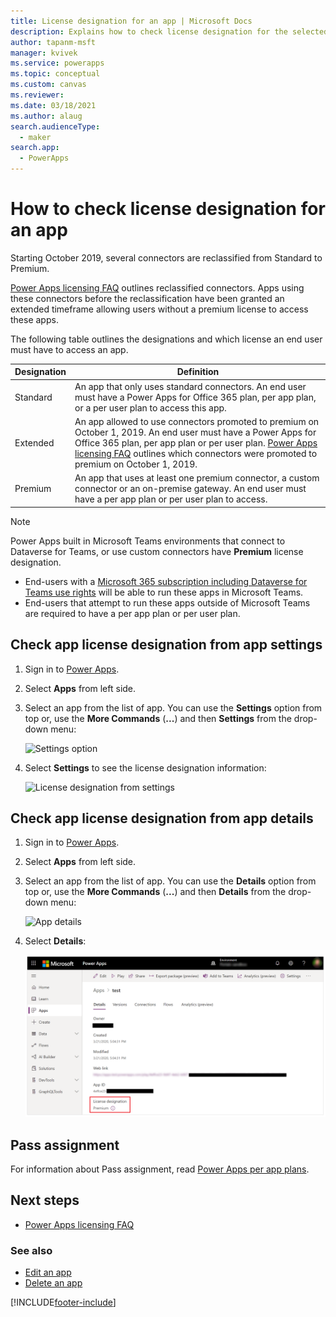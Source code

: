 ```yaml
---
title: License designation for an app | Microsoft Docs
description: Explains how to check license designation for the selected app
author: tapanm-msft
manager: kvivek
ms.service: powerapps
ms.topic: conceptual
ms.custom: canvas
ms.reviewer: 
ms.date: 03/18/2021
ms.author: alaug
search.audienceType: 
  - maker
search.app: 
  - PowerApps
---
```


# How to check license designation for an app

Starting October 2019, several connectors are reclassified from Standard to Premium.

[Power Apps licensing FAQ](/power-platform/admin/powerapps-flow-licensing-faq#office-365) outlines
reclassified connectors. Apps using these connectors before the
reclassification have been granted an extended timeframe allowing users
without a premium license to access these apps.

The following table outlines the designations and which license an end user must have to access an app.

| **Designation​** | **Definition**
|-|-|
| Standard​ | An app that only uses standard connectors. An end user must have a Power Apps for Office 365 plan, per app plan, or a per user plan to access this app.
| Extended​ | An app allowed to use connectors promoted to premium on October 1, 2019.​ An end user must have a Power Apps for Office 365 plan, per app plan or per user plan. [Power Apps licensing FAQ](/power-platform/admin/powerapps-flow-licensing-faq#office-365) outlines which connectors were promoted to premium on October 1, 2019.
| Premium​ | An app that uses at least one premium connector, a custom connector or an on-premise gateway. An end user must have a per app plan or per user plan to access.

> [!NOTE]
> Power Apps built in Microsoft Teams environments that connect to Dataverse for Teams, or use custom connectors have **Premium** license designation.
> - End-users with a [Microsoft 365 subscription including Dataverse for Teams use rights](/power-platform/admin/powerapps-flow-licensing-faq#which-microsoft-365-subscriptions-include-dataverse-for-teams-and-power-virtual-agents-capabilities-with-teams) will be able to run these apps in Microsoft Teams. 
> - End-users that attempt to run these apps outside of Microsoft Teams are required to have a per app plan or per user plan.

## Check app license designation from app settings

1. Sign in to [Power Apps](https://make.powerapps.com).

1. Select **Apps** from left side.

1. Select an app from the list of app. You can use the **Settings** option from top or, use the **More Commands** (**...**) and then **Settings** from the drop-down menu:

    ![Settings option](media/license-designation/app-settings.png)

1. Select **Settings** to see the license designation information:

    ![License designation from settings](media/license-designation/settings-license-designation.png)

## Check app license designation from app details

1. Sign in to [Power Apps](https://make.powerapps.com).

1. Select **Apps** from left side.

1. Select an app from the list of app. You can use the **Details** option from top or, use the **More Commands** (**...**) and then **Details** from the drop-down menu:

    ![App details](media/license-designation/app-details.png)

1. Select **Details**:

    ![App designation in details](media/license-designation/app-details-page.png)

## Pass assignment

For information about Pass assignment, read [Power Apps per app
plans](/power-platform/admin/about-powerapps-perapp#step-three-set-up-apps-to-use-per-app-plans).

## Next steps

- [Power Apps licensing FAQ](/power-platform/admin/powerapps-flow-licensing-faq)

### See also

- [Edit an app](edit-app.md)
- [Delete an app](delete-app.md)


[!INCLUDE[footer-include](../../includes/footer-banner.md)]
